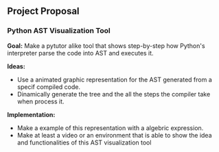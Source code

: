 ## Project Proposal ##

### Python AST Visualization Tool ###

<b>Goal:</b> Make a pytutor alike tool that shows step-by-step how Python's interpreter parse the code into AST and executes it.

<b> Ideas: </b>
  - Use a animated graphic representation for the AST generated from a specif compiled code.
  - Dinamically generate the tree and the all the steps the compiler take when process it.


<b> Implementation: </b>
  - Make a example of this representation with a algebric expression.
  - Make at least a video or an environment that is able to show the idea and functionalities of this AST visualization tool
